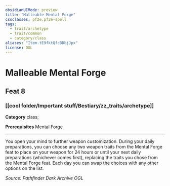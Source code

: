 ```yaml
---
obsidianUIMode: preview
title: "Malleable Mental Forge"
cssclasses: pf2e,pf2e-spell
tags:
  - trait/archetype
  - trait/common
  - category/class
aliases: "Item.tE9fktQfcBDbjJpx"
license: OGL
---
```

# Malleable Mental Forge
## Feat 8
### [[cool folder/Important stuff/Bestiary/zz_traits/archetype]]

**Category** class; 



**Prerequisites** Mental Forge
* * *
You open your mind to further weapon customization. During your daily preparations, you can choose any two weapon traits from the Mental Forge feat to place on your weapon for 24 hours or until your next daily preparations (whichever comes first), replacing the traits you chose from the Mental Forge feat. Each day you can swap the choices with any other options on the list.

*Source: Pathfinder Dark Archive*
*OGL*